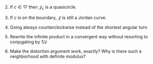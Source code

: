 2. If $c \in \heartsuit$ then $\mathcal J_c$ is a quasicircle.

3. If $c$ is on the boundary, $\mathcal J$ is still a Jordan curve.

5. Going always counterclockwise instead of the shortest angular turn

6. Rewrite the infinite product in a convergent way without resorting to conjugating by $1/z$

7. Make the distortion argument work, exactly? Why is there such a neighborhood with definite modulus?

